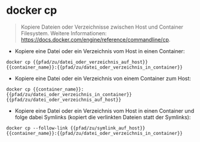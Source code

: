 # docker cp

> Kopiere Dateien oder Verzeichnisse zwischen Host und Container Filesystem.
> Weitere Informationen: <https://docs.docker.com/engine/reference/commandline/cp>.

- Kopiere eine Datei oder ein Verzeichnis vom Host in einen Container:

`docker cp {{pfad/zu/datei_oder_verzeichnis_auf_host}} {{container_name}}:{{pfad/zu/datei_oder_verzeichnis_in_container}}`

- Kopiere eine Datei oder ein Verzeichnis von einem Container zum Host:

`docker cp {{container_name}}:{{pfad/zu/datei_oder_verzeichnis_in_container}} {{pfad/zu/datei_oder_verzeichnis_auf_host}}`

- Kopiere eine Datei oder ein Verzeichnis vom Host in einen Container und folge dabei Symlinks (kopiert die verlinkten Dateien statt der Symlinks):

`docker cp --follow-link {{pfad/zu/symlink_auf_host}} {{container_name}}:{{pfad/zu/datei_oder_verzeichnis_in_container}}`
